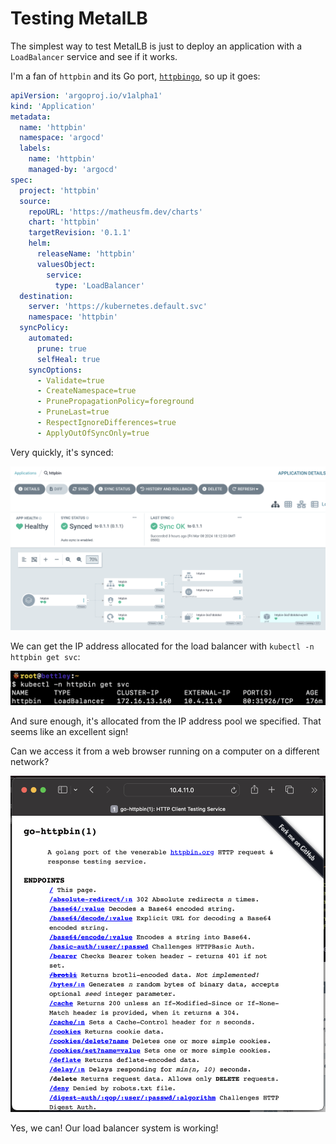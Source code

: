 # Testing MetalLB

The simplest way to test MetalLB is just to deploy an application with a `LoadBalancer` service and see if it works.

I'm a fan of `httpbin` and its Go port, [`httpbingo`](https://httpbingo.org), so up it goes:

```yaml
apiVersion: 'argoproj.io/v1alpha1'
kind: 'Application'
metadata:
  name: 'httpbin'
  namespace: 'argocd'
  labels:
    name: 'httpbin'
    managed-by: 'argocd'
spec:
  project: 'httpbin'
  source:
    repoURL: 'https://matheusfm.dev/charts'
    chart: 'httpbin'
    targetRevision: '0.1.1'
    helm:
      releaseName: 'httpbin'
      valuesObject:
        service:
          type: 'LoadBalancer'
  destination:
    server: 'https://kubernetes.default.svc'
    namespace: 'httpbin'
  syncPolicy:
    automated:
      prune: true
      selfHeal: true
    syncOptions:
      - Validate=true
      - CreateNamespace=true
      - PrunePropagationPolicy=foreground
      - PruneLast=true
      - RespectIgnoreDifferences=true
      - ApplyOutOfSyncOnly=true
```

Very quickly, it's synced:

![httpbin deployed](./images/022_httpbin_synced.png)

We can get the IP address allocated for the load balancer with `kubectl -n httpbin get svc`:

![httpbin service](./images/022_httpbin_service.png)

And sure enough, it's allocated from the IP address pool we specified. That seems like an excellent sign!

Can we access it from a web browser running on a computer on a different network?

![httpbin webpage](./images/022_httpbin_page.png)

Yes, we can! Our load balancer system is working!
